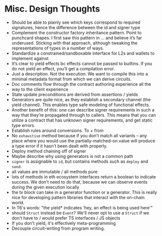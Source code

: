 # Misc. Design Thoughts

- Should be able to plainly see which keys correspond to required signatures, hence the difference
  between the id and signer type
- Complement the constructor factory inheritance pattern. Point to punchcard shapes. I first saw
  this pattern in … and believe it’s far underused. Sticking with that approach, although tweaking
  the representations of types in a number of ways.
- Standardize a constrained/sandboxable interface for L2s and wallets to implement against
- It’s clear to yield effects bc effects cannot be passed to builtins. If you do not yield an
  effect, you’ll get a compilation error.
- Just a description. Not the execution. We want to compile this into a minimal metadata format from
  which we can derive circuits.
- Doc comments flow through the contract authoring experience all the way to the client experience
- State update preconditions are derived from assertions / yields
- Generators are quite nice, as they establish a secondary channel (the yield channel). This enables
  type safe modeling of functional effects.
- Another benefit of this: one can describe signer requirements in such a way that they’re
  propagated through to callers. This means that you can utilize a contract that has unknown signer
  requirements, and get static type errors.
- Establish rules around conversions. To + from
- No `exhaustive` method because if you don’t match all variants – any place where you would use the
  partially-matched-on value will produce a type error if it hasn't been dealt with properly.
- Deploy method chaining off of signer
- Maybe describe why using generators is not a common path
- `signer` is assignable to `id`, but contains methods such as `deploy` and `send`.
- all values are immutable / all methods pure
- lots of methods in eth ecosystem interfaces return a boolean to indicate success. We don't need to
  do that, because we can observe events during the given execution locally
- the tx block can take in a generator function or a generator. This is really nice for developing
  pattern libraries that interact with the on-chain world.
- In T6's words: "the yield* indicates 'hey, an effect is being used here'"
- should `Struct` instead be `Event`? We'll never opt to use a `Struct` if we don't have to / would
  prefer TS interfaces / JS objects
- If you don't yield, it's effectively meta-programming
- Decouple circuit-writing from program writing.
